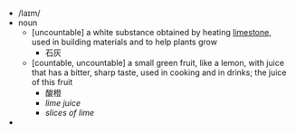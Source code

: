 - /laɪm/
- noun
	- [uncountable] a white substance obtained by heating [limestone](https://www.oxfordlearnersdictionaries.com/definition/english/limestone), used in building materials and to help plants grow
		- 石灰
	- [countable, uncountable] a small green fruit, like a lemon, with juice that has a bitter, sharp taste, used in cooking and in drinks; the juice of this fruit
		- 酸橙
		- *lime juice*
		- *slices of lime*
-